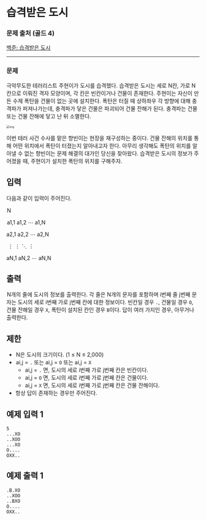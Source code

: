 # 습격받은 도시

### 문제 출처 (골드 4)

[백준: 습격받은 도시](https://www.acmicpc.net/problem/20947)

------

### 문제

극악무도한 테러리스트 주현이가 도시를 습격했다. 습격받은 도시는 세로 N칸, 가로 N칸으로 이뤄진 격자 모양이며, 각 칸은 빈칸이거나 건물이 존재한다. 주현이는 자신이 만든 수제 폭탄을 건물이 없는 곳에 설치한다. 폭탄은 터질 때 상하좌우 각 방향에 대해 충격파가 퍼져나가는데, 충격파가 닿은 건물은 파괴되어 건물 잔해가 된다. 충격파는 건물 또는 건물 잔해에 닿고 난 뒤 소멸한다.

<img src="https://upload.acmicpc.net/497021c4-a031-4ab6-ab73-6b3d546a7863/-/preview/" alt="img" style="zoom:50%;" />

이번 테러 사건 수사를 맡은 향빈이는 현장을 재구성하는 중이다. 건물 잔해의 위치를 통해 어떤 위치에서 폭탄이 터졌는지 알아내고자 한다. 아무리 생각해도 폭탄의 위치를 알아낼 수 없는 향빈이는 문제 해결의 대가인 당신을 찾아왔다. 습격받은 도시의 정보가 주어졌을 때, 주현이가 설치한 폭탄의 위치를 구해주자.

## 입력

다음과 같이 입력이 주어진다.

 N

 a1,1	a1,2	⋯	a1,N

a2,1	a2,2	⋯	a2,N

​	⋮		  ⋮	   ⋱		⋮

aN,1   aN,2	⋯	aN,N

## 출력

 N개의 줄에 도시의 정보를 출력한다. 각 줄은 N개의 문자를 포함하며 i번째 줄 j번째 문자는 도시의 세로 i번째 가로 j번째 칸에 대한 정보이다. 빈칸일 경우 `.`, 건물일 경우 `O`, 건물 잔해일 경우 `X`, 폭탄이 설치된 칸인 경우 `B`이다. 답이 여러 가지인 경우, 아무거나 출력한다.

## 제한

-  N은 도시의 크기이다. (1 ≤ N ≤ 2,000)
-  ai,j = `.` 또는 ai,j =  `O` 또는 ai,j =  `X`
  -  ai,j =  `.` 면, 도시의 세로 i번째 가로 j번째 칸은 빈칸이다.
  -  ai,j =  `O` 면, 도시의 세로 i번째 가로 j번째 칸은 건물이다.
  -  ai,j =  `X` 면, 도시의 세로 i번째 가로 j번째 칸은 건물 잔해이다.
- 항상 답이 존재하는 경우만 주어진다.

## 예제 입력 1

```
5
...XO
..XOO
...XO
O....
OXX..
```

## 예제 출력 1

```
.B.XO
..XOO
..BXO
O....
OXX..
```
